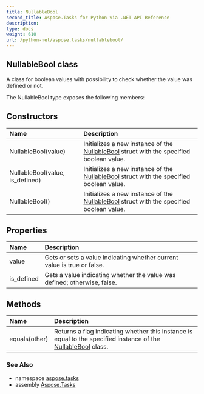 ```yaml
---
title: NullableBool
second_title: Aspose.Tasks for Python via .NET API Reference
description: 
type: docs
weight: 610
url: /python-net/aspose.tasks/nullablebool/
---
```


## NullableBool class

A class for boolean values with possibility to check whether the value was defined or not.

The NullableBool type exposes the following members:
## Constructors
| Name | Description |
| :- | :- |
|NullableBool(value)|Initializes a new instance of the [NullableBool](/tasks/python-net/aspose.tasks/nullablebool/) struct with the specified boolean value.|
|NullableBool(value, is_defined)|Initializes a new instance of the [NullableBool](/tasks/python-net/aspose.tasks/nullablebool/) struct with the specified boolean value.|
|NullableBool()|Initializes a new instance of the [NullableBool](/tasks/python-net/aspose.tasks/nullablebool/) struct with the specified boolean value.|
## Properties
| Name | Description |
| :- | :- |
|value|Gets or sets a value indicating whether current value is true or false.|
|is_defined|Gets a value indicating whether the value was defined; otherwise, false.|
## Methods
| Name | Description |
| :- | :- |
|equals(other)|Returns a flag indicating whether this instance is equal to the specified instance of the [NullableBool](/tasks/python-net/aspose.tasks/nullablebool/) class.|

### See Also

* namespace [aspose.tasks](/tasks/python-net/aspose.tasks/)
* assembly [Aspose.Tasks](/tasks/python-net/)

